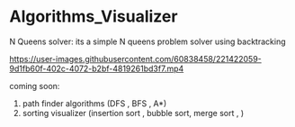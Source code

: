 # Algorithms_Visualizer

N Queens solver:
its a simple N queens problem solver using backtracking

https://user-images.githubusercontent.com/60838458/221422059-9d1fb60f-402c-4072-b2bf-4819261bd3f7.mp4

coming soon:
1. path finder algorithms (DFS , BFS , A*)
2. sorting visualizer (insertion sort , bubble sort, merge sort , )


